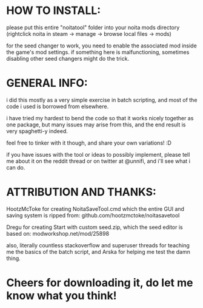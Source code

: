 # HOW TO INSTALL:
please put this entire "noitatool\" folder into your noita mods directory (rightclick noita in 
steam -> manage 
-> browse local files -> mods)

for the seed changer to work, you need to enable the associated mod inside the game's mod settings. if something here is malfunctioning, sometimes 
disabling other seed changers might do the trick.


# GENERAL INFO:
i did this mostly as a very simple exercise in batch scripting, and most of the code i used is borrowed from 
elsewhere. 

i have tried my hardest to bend the code so that it works nicely together as one package, but many 
issues may arise from this, and the end result is very spaghetti-y indeed. 

feel free to tinker with it though, and share your own variations! :D

if you have issues with the tool or ideas to possibly implement, please tell me about it on the reddit thread or on twitter 
at @unnifi, and i'll see what i can do.


# ATTRIBUTION AND THANKS:
HootzMcToke for creating NoitaSaveTool.cmd which the entire GUI and saving system is ripped from:
github.com/hootzmctoke/noitasavetool

Dregu for creating Start with custom seed.zip, which the seed editor is based on:
modworkshop.net/mod/25898

also, literally countless stackoverflow and superuser threads for teaching me the basics of the batch script, and Arska for 
helping me test the damn thing.

# Cheers for downloading it, do let me know what you think!
